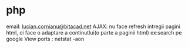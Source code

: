 # php
email: lucian.cornianu@bitacad.net
AJAX: nu face refresh intregii pagini html, ci face o adaptare a continutlui(o parte a paginii html) ex:search pe google
View ports : netstat -aon
